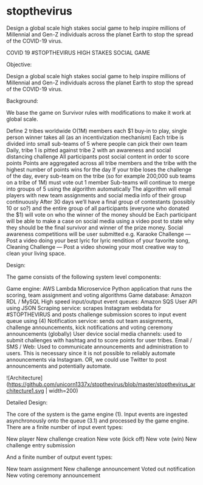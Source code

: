 # stopthevirus
Design a global scale high stakes social game to help inspire millions of Millennial and Gen-Z individuals across the planet Earth to stop the spread of the COVID-19 virus.

COVID 19 #STOPTHEVIRUS HIGH STAKES SOCIAL GAME

Objective:

Design a global scale high stakes social game to help inspire millions of Millennial and Gen-Z individuals across the planet Earth to stop the spread of the COVID-19 virus.

Background:

We base the game on Survivor rules with modifications to make it work at global scale. 

Define 2 tribes worldwide O(1M) members each
$1 buy-in to play, single person winner takes all (as an incentivization mechanism)
Each tribe is divided into small sub-teams of 5 where people can pick their own team
Daily, tribe 1 is pitted against tribe 2 with an awareness and social distancing challenge
All participants post social content in order to score points
Points are aggregated across all tribe members and the tribe with the highest number of points wins for the day
If your tribe loses the challenge of the day, every sub-team on the tribe (so for example 200,000 sub teams on a tribe of 1M) must vote out 1 member
Sub-teams will continue to merge into groups of 5 using the algorithm automatically
The algorithm will email players with new team assignments and social media info of their group continuously
After 30 days we’ll have a final group of contestants (possibly 10 or so?) and the entire group of all participants (everyone who donated the $1) will vote on who the winner of the money should be
Each participant will be able to make a case on social media using a video post to state why they should be the final survivor and winner of the prize money.
Social awareness competitions will be user submitted e.g. Karaoke Challenge — Post a video doing your best lyric for lyric rendition of your favorite song, Cleaning Challenge — Post a video showing your most creative way to clean your living space.

Design:

The game consists of the following system level components:

Game engine: AWS Lambda Microservice Python application that runs the scoring, team assignment and voting algorithms
Game database: Amazon RDL / MySQL
High speed input/output event queues: Amazon SQS 
User API using JSON
Scraping service: scrapes Instagram webdata for #STOPTHEVIRUS and posts challenge submission scores to input event queue using (4)
Notification service: sends out team assignments, challenge announcements, kick notifications and voting ceremony announcements (globally)
User device social media channels: used to submit challenges with hashtag and to score points for user tribes.
Email / SMS / Web: Used to communicate announcements and administration to users. This is necessary since it is not possible to reliably automate announcements via Instagram. OR, we could use Twitter to post announcements and potentially automate.

![Architecture](https://github.com/unicorn1337x/stopthevirus/blob/master/stopthevirus_architecture1.svg  | width=200)


Detailed Design:


The core of the system is the game engine (1). Input events are ingested asynchronously onto the queue (3.1) and processed by the game engine. There are a finite number of input event types:

New player
New challenge creation
New vote (kick off)
New vote (win)
New challenge entry submission

And a finite number of output event types:

New team assignment
New challenge announcement
Voted out notification
New voting ceremony announcement







